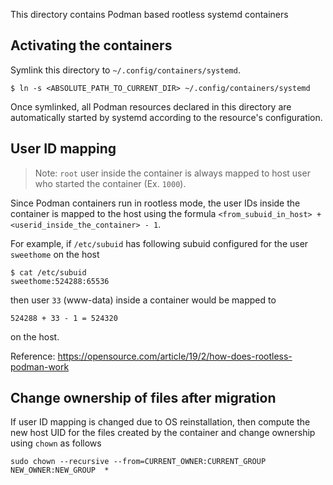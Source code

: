 This directory contains Podman based rootless systemd containers

## Activating the containers

Symlink this directory to `~/.config/containers/systemd`.

    $ ln -s <ABSOLUTE_PATH_TO_CURRENT_DIR> ~/.config/containers/systemd

Once symlinked, all Podman resources declared in this directory are automatically started by systemd according to the resource's configuration.

## User ID mapping

> Note: `root` user inside the container is always mapped to host user who started the container (Ex. `1000`).

Since Podman containers run in rootless mode, the user IDs inside the container is mapped to the host using the formula `<from_subuid_in_host> + <userid_inside_the_container> - 1`.

For example, if `/etc/subuid` has following subuid configured for the user `sweethome` on the host

```
$ cat /etc/subuid
sweethome:524288:65536
```

then user `33` (www-data) inside a container would be mapped to

```
524288 + 33 - 1 = 524320
```

on the host.

Reference: https://opensource.com/article/19/2/how-does-rootless-podman-work

## Change ownership of files after migration

If user ID mapping is changed due to OS reinstallation, then compute the new host UID for the files created by the container and change ownership using `chown` as follows

```
sudo chown --recursive --from=CURRENT_OWNER:CURRENT_GROUP NEW_OWNER:NEW_GROUP  *
```
